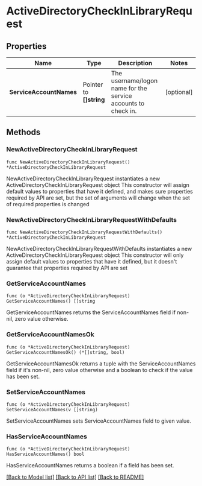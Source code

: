 # ActiveDirectoryCheckInLibraryRequest


## Properties

Name | Type | Description | Notes
------------ | ------------- | ------------- | -------------
**ServiceAccountNames** | Pointer to **[]string** | The username/logon name for the service accounts to check in. | [optional] 



## Methods


### NewActiveDirectoryCheckInLibraryRequest

`func NewActiveDirectoryCheckInLibraryRequest() *ActiveDirectoryCheckInLibraryRequest`

NewActiveDirectoryCheckInLibraryRequest instantiates a new ActiveDirectoryCheckInLibraryRequest object
This constructor will assign default values to properties that have it defined,
and makes sure properties required by API are set, but the set of arguments
will change when the set of required properties is changed

### NewActiveDirectoryCheckInLibraryRequestWithDefaults

`func NewActiveDirectoryCheckInLibraryRequestWithDefaults() *ActiveDirectoryCheckInLibraryRequest`

NewActiveDirectoryCheckInLibraryRequestWithDefaults instantiates a new ActiveDirectoryCheckInLibraryRequest object
This constructor will only assign default values to properties that have it defined,
but it doesn't guarantee that properties required by API are set


### GetServiceAccountNames

`func (o *ActiveDirectoryCheckInLibraryRequest) GetServiceAccountNames() []string`

GetServiceAccountNames returns the ServiceAccountNames field if non-nil, zero value otherwise.

### GetServiceAccountNamesOk

`func (o *ActiveDirectoryCheckInLibraryRequest) GetServiceAccountNamesOk() (*[]string, bool)`

GetServiceAccountNamesOk returns a tuple with the ServiceAccountNames field if it's non-nil, zero value otherwise
and a boolean to check if the value has been set.

### SetServiceAccountNames

`func (o *ActiveDirectoryCheckInLibraryRequest) SetServiceAccountNames(v []string)`

SetServiceAccountNames sets ServiceAccountNames field to given value.


### HasServiceAccountNames

`func (o *ActiveDirectoryCheckInLibraryRequest) HasServiceAccountNames() bool`

HasServiceAccountNames returns a boolean if a field has been set.









[[Back to Model list]](../README.md#documentation-for-models) [[Back to API list]](../README.md#documentation-for-api-endpoints) [[Back to README]](../README.md)


